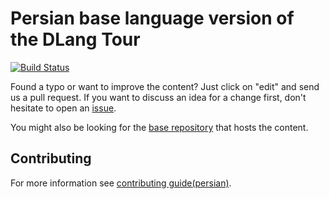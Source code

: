 Persian base language version of the DLang Tour
==============================================

[![Build Status](https://travis-ci.org/dlang-tour/persian.svg?branch=master)](https://travis-ci.org/dlang-tour/persian)

Found a typo or want to improve the content?
Just click on "edit" and send us a pull request.
If you want to discuss an idea for a change first,
don't hesitate to open an [issue](https://github.com/dlang-tour/persian/issues).

You might also be looking for the [base repository](https://github.com/dlang-tour/core)
that hosts the content.

Contributing
-------------

For more information see [contributing guide(persian)](CONTRIBUTING.md).
